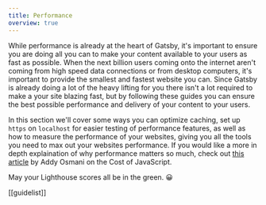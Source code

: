 ```yaml
---
title: Performance
overview: true
---
```


While performance is already at the heart of Gatsby, it's important to ensure you are doing all you can to make your content available to your users as fast as possible. When the next billion users coming onto the internet aren't coming from high speed data connections or from desktop computers, it's important to provide the smallest and fastest website you can. Since Gatsby is already doing a lot of the heavy lifting for you there isn't a lot required to make a your site blazing fast, but by following these guides you can ensure the best possible performance and delivery of your content to your users.

In this section we'll cover some ways you can optimize caching, set up `https` on `localhost` for easier testing of performance features, as well as how to measure the performance of your websites, giving you all the tools you need to max out your websites performance. If you would like a more in depth explaination of why performance matters so much, check out [this article](https://medium.com/@addyosmani/the-cost-of-javascript-in-2018-7d8950fbb5d4) by Addy Osmani on the Cost of JavaScript.

May your Lighthouse scores all be in the green. 😀

[[guidelist]]
